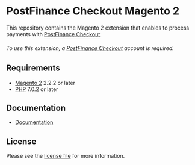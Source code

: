 # PostFinance Checkout Magento 2
This repository contains the Magento 2 extension that enables to process payments with [PostFinance Checkout](https://www.postfinance.ch/).

###### To use this extension, a [PostFinance Checkout](https://www.postfinance.ch/) account is required.

## Requirements

* [Magento 2](https://magento.com/) 2.2.2 or later
* [PHP](http://php.net/) 7.0.2 or later

## Documentation

* [Documentation](https://plugin-documentation.postfinance-checkout.ch/pfpayments/magento-2/1.0.6/docs/en/documentation.html)

## License

Please see the [license file](https://github.com/pfpayments/magento-2/blob/1.0.6/LICENSE) for more information.